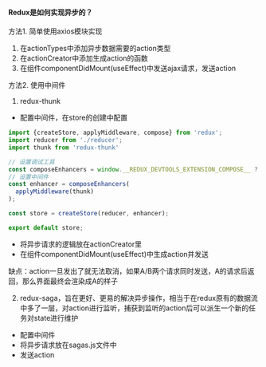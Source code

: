 #### Redux是如何实现异步的？
方法1. 简单使用axios模块实现

1. 在actionTypes中添加异步数据需要的action类型
2. 在actionCreator中添加生成action的函数
3. 在组件componentDidMount(useEffect)中发送ajax请求，发送action

方法2. 使用中间件

1. redux-thunk
+ 配置中间件，在store的创建中配置
```javascript
import {createStore, applyMiddleware, compose} from 'redux';
import reducer from './reducer';
import thunk from 'redux-thunk'

// 设置调试工具
const composeEnhancers = window.__REDUX_DEVTOOLS_EXTENSION_COMPOSE__ ? window.__REDUX_DEVTOOLS_EXTENSION_COMPOSE__({}) : compose;
// 设置中间件
const enhancer = composeEnhancers(
  applyMiddleware(thunk)
);

const store = createStore(reducer, enhancer);

export default store;
```
+ 将异步请求的逻辑放在actionCreator里
+ 在组件componentDidMount(useEffect)中生成action并发送

缺点：action一旦发出了就无法取消，如果A/B两个请求同时发送，A的请求后返回，那么界面最终会渲染成A的样子

2. redux-saga，旨在更好、更易的解决异步操作，相当于在redux原有的数据流中多了一层，对action进行监听，捕获到监听的action后可以派生一个新的任务对state进行维护

+ 配置中间件
+ 将异步请求放在sagas.js文件中
+ 发送action

